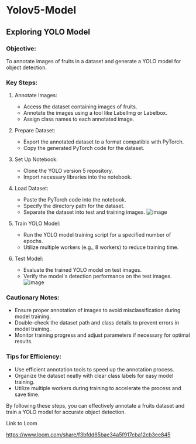 # Yolov5-Model
## Exploring YOLO Model

### Objective:

To annotate images of fruits in a dataset and generate a YOLO model for object detection.

### Key Steps:

1. Annotate Images:

   - Access the dataset containing images of fruits.
   - Annotate the images using a tool like LabelImg or Labelbox.
   - Assign class names to each annotated image.

2. Prepare Dataset:

   - Export the annotated dataset to a format compatible with PyTorch.
   - Copy the generated PyTorch code for the dataset.

3. Set Up Notebook:

   - Clone the YOLO version 5 repository.
   - Import necessary libraries into the notebook.

4. Load Dataset:

   - Paste the PyTorch code into the notebook.
   - Specify the directory path for the dataset.
   - Separate the dataset into test and training images.
![image](https://github.com/user-attachments/assets/83dc72f6-054b-4ba6-8000-5dcade4f70cf)

5. Train YOLO Model:

   - Run the YOLO model training script for a specified number of epochs.
   - Utilize multiple workers (e.g., 8 workers) to reduce training time.

6. Test Model:

   - Evaluate the trained YOLO model on test images.
   - Verify the model's detection performance on the test images.
  ![image](https://github.com/user-attachments/assets/d8315795-6116-48f4-966e-8649bd6c004c)


### Cautionary Notes:

- Ensure proper annotation of images to avoid misclassification during model training.
- Double-check the dataset path and class details to prevent errors in model training.
- Monitor training progress and adjust parameters if necessary for optimal results.

### Tips for Efficiency:

- Use efficient annotation tools to speed up the annotation process.
- Organize the dataset neatly with clear class labels for easy model training.
- Utilize multiple workers during training to accelerate the process and save time.

By following these steps, you can effectively annotate a fruits dataset and train a YOLO model for accurate object detection.

Link to Loom

https://www.loom.com/share/f3bfdd65bae34a5f917cba12cb3ee845




